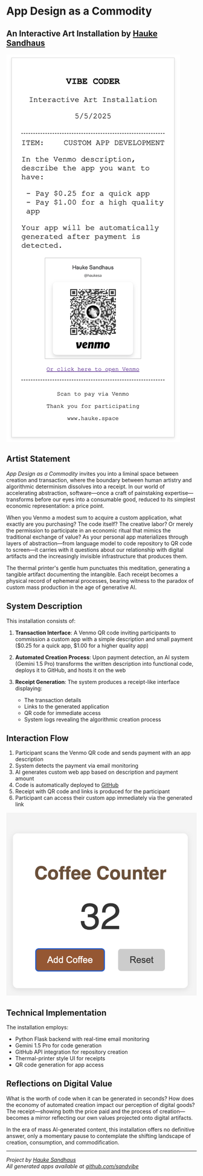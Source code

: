 # App Design as a Commodity

## An Interactive Art Installation by [Hauke Sandhaus](https://haukesand.github.io/)

![App Design as a Commodity](src/project_description/venmo-me-generation.png)

## Artist Statement

*App Design as a Commodity* invites you into a liminal space between creation and transaction, where the boundary between human artistry and algorithmic determinism dissolves into a receipt. In our world of accelerating abstraction, software—once a craft of painstaking expertise—transforms before our eyes into a consumable good, reduced to its simplest economic representation: a price point.

When you Venmo a modest sum to acquire a custom application, what exactly are you purchasing? The code itself? The creative labor? Or merely the permission to participate in an economic ritual that mimics the traditional exchange of value? As your personal app materializes through layers of abstraction—from language model to code repository to QR code to screen—it carries with it questions about our relationship with digital artifacts and the increasingly invisible infrastructure that produces them.

The thermal printer's gentle hum punctuates this meditation, generating a tangible artifact documenting the intangible. Each receipt becomes a physical record of ephemeral processes, bearing witness to the paradox of custom mass production in the age of generative AI.

## System Description

This installation consists of:

1. **Transaction Interface**: A Venmo QR code inviting participants to commission a custom app with a simple description and small payment ($0.25 for a quick app, $1.00 for a higher quality app)

2. **Automated Creation Process**: Upon payment detection, an AI system (Gemini 1.5 Pro) transforms the written description into functional code, deploys it to GitHub, and hosts it on the web

3. **Receipt Generation**: The system produces a receipt-like interface displaying:
   - The transaction details
   - Links to the generated application
   - QR code for immediate access
   - System logs revealing the algorithmic creation process

## Interaction Flow

1. Participant scans the Venmo QR code and sends payment with an app description
2. System detects the payment via email monitoring
3. AI generates custom web app based on description and payment amount
4. Code is automatically deployed to [GitHub](https://github.com/sandvibe?tab=repositories)
5. Receipt with QR code and links is produced for the participant
6. Participant can access their custom app immediately via the generated link

![Generated App Example](src/project_description/Output-Coffee-Counterapp.png)

## Technical Implementation

The installation employs:
- Python Flask backend with real-time email monitoring
- Gemini 1.5 Pro for code generation
- GitHub API integration for repository creation
- Thermal-printer style UI for receipts
- QR code generation for app access

## Reflections on Digital Value

What is the worth of code when it can be generated in seconds? How does the economy of automated creation impact our perception of digital goods? The receipt—showing both the price paid and the process of creation—becomes a mirror reflecting our own values projected onto digital artifacts.

In the era of mass AI-generated content, this installation offers no definitive answer, only a momentary pause to contemplate the shifting landscape of creation, consumption, and commodification.

---

*Project by [Hauke Sandhaus](https://haukesand.github.io/)*  
*All generated apps available at [github.com/sandvibe](https://github.com/sandvibe?tab=repositories)*